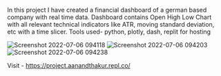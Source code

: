 In this project I have created a financial dashboard of a german based company with real time data.
Dashboard contains Open High Low Chart with all relevant technical indicators like ATR, moving standard deviation, etc with a time slicer.
Tools used- python, plotly, dash, replit for hosting



![Screenshot 2022-07-06 094118](https://user-images.githubusercontent.com/59300930/177466525-659fc2c2-0e72-4828-a481-ddfc252b21c1.jpg)
![Screenshot 2022-07-06 094203](https://user-images.githubusercontent.com/59300930/177466621-1de82d00-e147-4220-a749-c0b5fb12fd5c.jpg)
![Screenshot 2022-07-06 094238](https://user-images.githubusercontent.com/59300930/177466670-d00dbc6d-aedb-4515-8c9d-99c58c48614f.jpg)

Visit - https://project.aanandthakur.repl.co/

